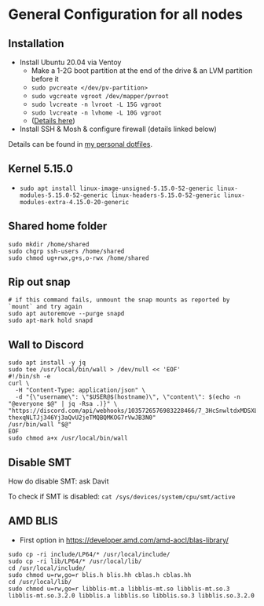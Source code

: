 # General Configuration for all nodes

## Installation

- Install Ubuntu 20.04 via Ventoy
  - Make a 1-2G boot partition at the end of the drive & an LVM partition before it
  - `sudo pvcreate </dev/pv-partition>`
  - `sudo vgcreate vgroot /dev/mapper/pvroot`
  - `sudo lvcreate -n lvroot -L 15G vgroot`
  - `sudo lvcreate -n lvhome -L 10G vgroot`
  - ([Details here](https://git.duckduckwhale.com/DuckDuckWhale/dotfiles/src/commit/e92fa0f73c043bf0d7585f8d11eb4d93714d3a45/setup/dual-boot-ubuntu.md))
- Install SSH & Mosh & configure firewall (details linked below)

Details can be found in
[my personal dotfiles](https://git.duckduckwhale.com/DuckDuckWhale/dotfiles/src/commit/e92fa0f73c043bf0d7585f8d11eb4d93714d3a45/setup/ubuntu-setup.md).

## Kernel 5.15.0

- `sudo apt install linux-image-unsigned-5.15.0-52-generic linux-modules-5.15.0-52-generic
  linux-headers-5.15.0-52-generic linux-modules-extra-4.15.0-20-generic`

## Shared home folder

```
sudo mkdir /home/shared
sudo chgrp ssh-users /home/shared
sudo chmod ug+rwx,g+s,o-rwx /home/shared
```

## Rip out snap

```
# if this command fails, unmount the snap mounts as reported by `mount` and try again
sudo apt autoremove --purge snapd
sudo apt-mark hold snapd
```

## Wall to Discord

```
sudo apt install -y jq
sudo tee /usr/local/bin/wall > /dev/null << 'EOF'
#!/bin/sh -e
curl \
  -H "Content-Type: application/json" \
  -d "{\"username\": \"$USER@$(hostname)\", \"content\": $(echo -n "@everyone $@" | jq -Rsa .)}" \
"https://discord.com/api/webhooks/1035726576983228466/7_3HcSnwltdxMDSXLpRUUP3XrJ-thexqNLTJj346Yj3aQvU2jeTMQBQMKOG7rVwJB3N0"
/usr/bin/wall "$@"
EOF
sudo chmod a+x /usr/local/bin/wall
```

## Disable SMT

How do disable SMT: ask Davit

To check if SMT is disabled:
`cat /sys/devices/system/cpu/smt/active`

## AMD BLIS

- First option in <https://developer.amd.com/amd-aocl/blas-library/>

```
sudo cp -ri include/LP64/* /usr/local/include/
sudo cp -ri lib/LP64/* /usr/local/lib/
cd /usr/local/include/
sudo chmod u=rw,go=r blis.h blis.hh cblas.h cblas.hh
cd /usr/local/lib/
sudo chmod u=rw,go=r libblis-mt.a libblis-mt.so libblis-mt.so.3 libblis-mt.so.3.2.0 libblis.a libblis.so libblis.so.3 libblis.so.3.2.0
```
